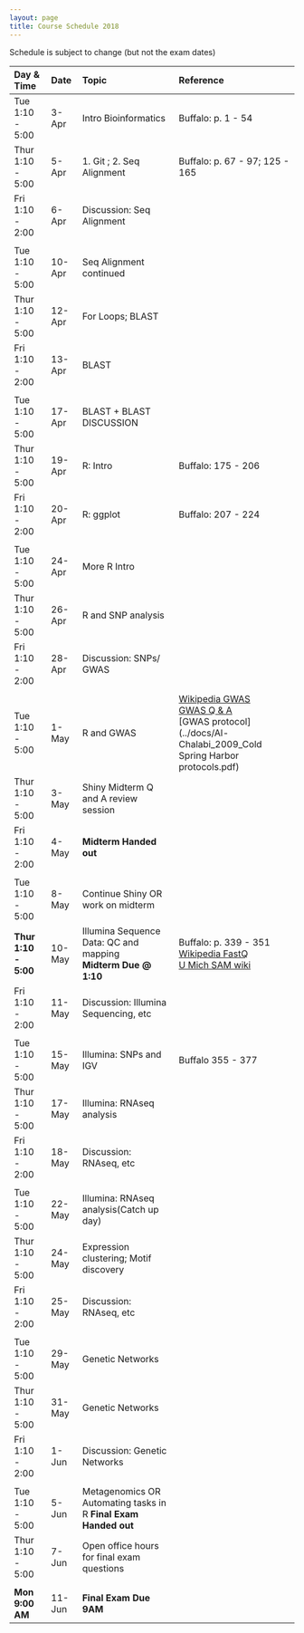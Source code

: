 ```yaml
---
layout: page
title: Course Schedule 2018
---
```


Schedule is subject to change (but not the exam dates)

| Day & Time        |  Date   |  Topic     | Reference
|:------------------|:--------|:-----------|:----------
| Tue 1:10 - 5:00   |  3-Apr  |  Intro Bioinformatics      | Buffalo: p. 1 - 54
| Thur 1:10 - 5:00  |  5-Apr  |  1. Git ; 2. Seq Alignment | Buffalo: p. 67 - 97; 125 - 165
| Fri 1:10 - 2:00   |  6-Apr  |  Discussion: Seq Alignment |
|                   |         |  
| Tue 1:10 - 5:00   |  10-Apr |  Seq Alignment continued   |
| Thur 1:10 - 5:00  |  12-Apr |  For Loops; BLAST          |
| Fri 1:10 - 2:00   |  13-Apr |  BLAST                     |
|                   |         |  
| Tue 1:10 - 5:00   |  17-Apr |  BLAST + BLAST DISCUSSION  |
| Thur 1:10 - 5:00  |  19-Apr |  R: Intro                  | Buffalo: 175 - 206                 
| Fri 1:10 - 2:00   |  20-Apr |  R: ggplot                 | Buffalo: 207 - 224
|                   |         |  
| Tue 1:10 - 5:00   |  24-Apr |  More R Intro        |
| Thur 1:10 - 5:00  |  26-Apr |  R and SNP analysis        |
| Fri 1:10 - 2:00   |  28-Apr |  Discussion: SNPs/ GWAS    |
|                   |         |  |
| Tue 1:10 - 5:00   |  1-May  |  R and GWAS                | [Wikipedia GWAS](http://en.wikipedia.org/wiki/Genome-wide_association_study) <br>  [GWAS Q & A](../docs/Brookfield2010_BMC_Biol.pdf) <br> [GWAS protocol](../docs/Al-Chalabi_2009_Cold Spring Harbor protocols.pdf)
| Thur 1:10 - 5:00  |  3-May  |  Shiny Midterm Q and A review session |
| Fri 1:10 - 2:00   |  4-May  |   __Midterm Handed out__
|                   |         |  
| Tue 1:10 - 5:00   |  8-May  | Continue Shiny OR work on midterm | 
| __Thur 1:10 - 5:00__  |  10-May  | Illumina Sequence Data: QC and mapping <br>  __Midterm Due @ 1:10__ | Buffalo: p. 339 - 351 <br> [Wikipedia FastQ](https://en.wikipedia.org/wiki/FASTQ_format) <br> [U Mich SAM wiki](http://genome.sph.umich.edu/wiki/SAM)
| Fri 1:10 - 2:00   |  11-May  |  Discussion: Illumina Sequencing, etc |
|                   |         |  |
| Tue 1:10 - 5:00   |  15-May |   Illumina: SNPs and IGV | Buffalo 355 - 377
| Thur 1:10 - 5:00  |  17-May |  Illumina: RNAseq analysis |
| Fri 1:10 - 2:00   |  18-May |  Discussion: RNAseq, etc |
|                   |         |   |
| Tue 1:10 - 5:00   |  22-May |  Illumina: RNAseq analysis(Catch up day) |
| Thur 1:10 - 5:00  |  24-May |  Expression clustering; Motif discovery |
| Fri 1:10 - 2:00   |  25-May |  Discussion: RNAseq, etc |
|                   |         |   |
| Tue 1:10 - 5:00   |  29-May |   Genetic Networks |
| Thur 1:10 - 5:00  |  31-May  |   Genetic Networks |
| Fri 1:10 - 2:00   |  1-Jun  |  Discussion: Genetic Networks |
|                   |         |   |
| Tue 1:10 - 5:00   |  5-Jun  |   Metagenomics OR Automating tasks in R __Final Exam Handed out__ |
| Thur 1:10 - 5:00  |  7-Jun  |  Open office hours for final exam questions  |
|                   |         | |
| __Mon 9:00 AM__   |  11-Jun | __Final Exam Due 9AM__ |